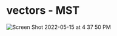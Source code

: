 # vectors - MST
![Screen Shot 2022-05-15 at 4 37 50 PM](https://user-images.githubusercontent.com/17501941/168492899-fb5c65f9-55ae-406e-b49f-b92deef5aead.png)
